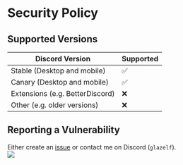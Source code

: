 # Security Policy
## Supported Versions
| Discord Version | Supported |
| ------- | ------------------ |
| Stable (Desktop and mobile) | :white_check_mark: |
| Canary (Desktop and mobile) | :white_check_mark: |
| Extensions (e.g. BetterDiscord) | :x: |
| Other (e.g. older versions) | :x: |

## Reporting a Vulnerability
Either create an [issue](https://github.com/Glazelf/NinigiBot/issues) or contact me on Discord (`glazelf`).  
[<img src="https://discordapp.com/api/guilds/549214833858576395/widget.png?style=banner2">](https://discord.gg/2gkybyu)
